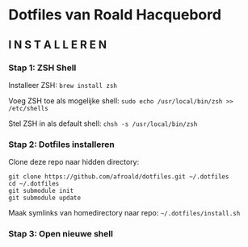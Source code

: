 Dotfiles van Roald Hacquebord
=============================
## I N S T A L L E R E N
### Stap 1: ZSH Shell
Installeer ZSH:
`brew install zsh`

Voeg ZSH toe als mogelijke shell:
`sudo echo /usr/local/bin/zsh >> /etc/shells`

Stel ZSH in als default shell:
`chsh -s /usr/local/bin/zsh`

### Stap 2: Dotfiles installeren
Clone deze repo naar hidden directory:

```
git clone https://github.com/afroald/dotfiles.git ~/.dotfiles
cd ~/.dotfiles
git submodule init
git submodule update
```

Maak symlinks van homedirectory naar repo:
`~/.dotfiles/install.sh`

### Stap 3: Open nieuwe shell
